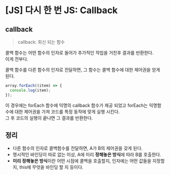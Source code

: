 # [JS] 다시 한 번 JS: Callback

## callback
> callback: 회신 되는 함수

콜백 함수는 어떤 함수의 인자로 들어가 추가적인 작업을 거친후 결과를 반환한다.  
이게 전부다.  

콜백 함수를 다른 함수의 인자로 전달하면, 그 함수는 콜백 함수에 대한 제어권을 얻게 된다.

```js
array.forEach((item) => {
  console.log(item);
});
```

이 경우에는 forEach 함수에 익명의 callback 함수가 제공 되었고 forEach는 익명함수에 대한 제어권을 가져 코드를 특정 동작에 맞게 실행 시킨다.  
그 후 코드의 실행이 끝나면 그 결과를 반환한다.  

## 정리
- 다른 함수의 인자로 콜백함수를 전달하면, A가 B의 제어권을 갖게 된다.
- 명시적인 바인딩이 따로 없는 이상, A에 미리 **정해놓은 방식**에 따라 B를 호출한다.
- **미리 정해놓은 방식**이란 어떤 시점에 콜백을 호출할지, 인자에는 어떤 값들을 지정할 지, this에 무엇을 바인딩 할 지 등이다.


